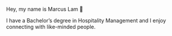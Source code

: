 Hey, my name is Marcus Lam 👋

I have a Bachelor’s degree in Hospitality Management and I enjoy connecting with like-minded people.


<!---
Nobuaki9336/Nobuaki9336 is a ✨ special ✨ repository because its `README.md` (this file) appears on your GitHub profile.
You can click the Preview link to take a look at your changes.
--->
